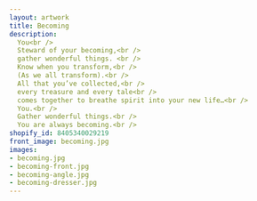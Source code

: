 ```yaml
---
layout: artwork
title: Becoming
description:
  You<br />
  Steward of your becoming,<br />
  gather wonderful things. <br />
  Know when you transform,<br />
  (As we all transform).<br />
  All that you’ve collected,<br />
  every treasure and every tale<br />
  comes together to breathe spirit into your new life…<br />
  You.<br />
  Gather wonderful things.<br />
  You are always becoming.<br />
shopify_id: 8405340029219
front_image: becoming.jpg
images:
- becoming.jpg
- becoming-front.jpg
- becoming-angle.jpg
- becoming-dresser.jpg
---
```

